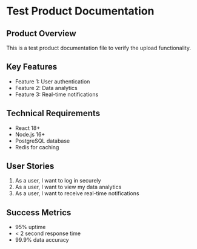 # Test Product Documentation

## Product Overview
This is a test product documentation file to verify the upload functionality.

## Key Features
- Feature 1: User authentication
- Feature 2: Data analytics
- Feature 3: Real-time notifications

## Technical Requirements
- React 18+
- Node.js 16+
- PostgreSQL database
- Redis for caching

## User Stories
1. As a user, I want to log in securely
2. As a user, I want to view my data analytics
3. As a user, I want to receive real-time notifications

## Success Metrics
- 95% uptime
- < 2 second response time
- 99.9% data accuracy 